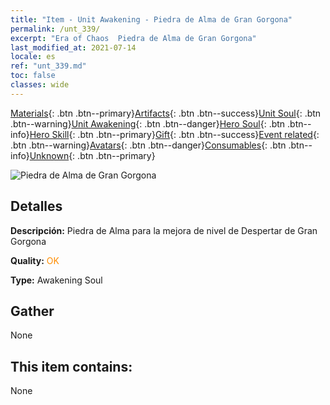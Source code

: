 ```yaml
---
title: "Item - Unit Awakening - Piedra de Alma de Gran Gorgona"
permalink: /unt_339/
excerpt: "Era of Chaos  Piedra de Alma de Gran Gorgona"
last_modified_at: 2021-07-14
locale: es
ref: "unt_339.md"
toc: false
classes: wide
---
```

 [Materials](/ItemsES/){: .btn .btn--primary}[Artifacts](/ItemsES/Artifacts/){: .btn .btn--success}[Unit Soul](/ItemsES/UnitSoul/){: .btn .btn--warning}[Unit Awakening](/ItemsES/UnitAwakening/){: .btn .btn--danger}[Hero Soul](/ItemsES/HeroSoul/){: .btn .btn--info}[Hero Skill](/ItemsES/HeroSkill/){: .btn .btn--primary}[Gift](/ItemsES/Gift/){: .btn .btn--success}[Event related](/ItemsES/Events/){: .btn .btn--warning}[Avatars](/ItemsES/Avatars/){: .btn .btn--danger}[Consumables](/ItemsES/Consumables/){: .btn .btn--info}[Unknown](/ItemsES/Unknown/){: .btn .btn--primary}

 ![Piedra de Alma de Gran Gorgona](/images/u/tia_manniu.jpg)

## Detalles
 **Descripción:** Piedra de Alma para la mejora de nivel de Despertar de Gran Gorgona

 **Quality:** <span style="color: #FF8C00">OK</span>

 **Type:** Awakening Soul

## Gather

  None

## This item contains:

  None

